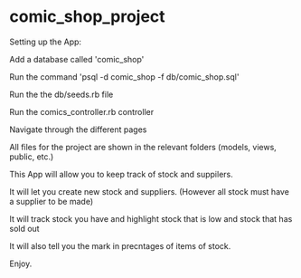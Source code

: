 # comic_shop_project

Setting up the App:

Add a database called 'comic_shop'

Run the command 'psql -d comic_shop -f db/comic_shop.sql'

Run the the db/seeds.rb file

Run the comics_controller.rb controller

Navigate through the different pages

All files for the project are shown in the relevant folders (models, views, public, etc.)



This App will allow you to keep track of stock and suppilers.

It will let you create new stock and suppliers. (However all stock must have a supplier to be made)

It will track stock you have and highlight stock that is low and stock that has sold out

It will also tell you the mark in precntages of items of stock. 

Enjoy.
